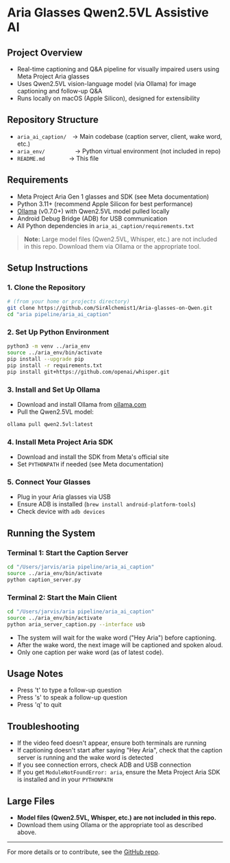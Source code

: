 # Aria Glasses Qwen2.5VL Assistive AI

## Project Overview
- Real-time captioning and Q&A pipeline for visually impaired users using Meta Project Aria glasses
- Uses Qwen2.5VL vision-language model (via Ollama) for image captioning and follow-up Q&A
- Runs locally on macOS (Apple Silicon), designed for extensibility

## Repository Structure
- `aria_ai_caption/` → Main codebase (caption server, client, wake word, etc.)
- `aria_env/`     → Python virtual environment (not included in repo)
- `README.md`    → This file

## Requirements
- Meta Project Aria Gen 1 glasses and SDK (see Meta documentation)
- Python 3.11+ (recommend Apple Silicon for best performance)
- [Ollama](https://ollama.com/) (v0.7.0+) with Qwen2.5VL model pulled locally
- Android Debug Bridge (ADB) for USB communication
- All Python dependencies in `aria_ai_caption/requirements.txt`

> **Note:** Large model files (Qwen2.5VL, Whisper, etc.) are not included in this repo. Download them via Ollama or the appropriate tool.

## Setup Instructions

### 1. Clone the Repository
```sh
# (from your home or projects directory)
git clone https://github.com/SirAlchemist1/Aria-glasses-on-Qwen.git
cd "aria pipeline/aria_ai_caption"
```

### 2. Set Up Python Environment
```sh
python3 -m venv ../aria_env
source ../aria_env/bin/activate
pip install --upgrade pip
pip install -r requirements.txt
pip install git+https://github.com/openai/whisper.git
```

### 3. Install and Set Up Ollama
- Download and install Ollama from [ollama.com](https://ollama.com/)
- Pull the Qwen2.5VL model:
```sh
ollama pull qwen2.5vl:latest
```

### 4. Install Meta Project Aria SDK
- Download and install the SDK from Meta's official site
- Set `PYTHONPATH` if needed (see Meta documentation)

### 5. Connect Your Glasses
- Plug in your Aria glasses via USB
- Ensure ADB is installed (`brew install android-platform-tools`)
- Check device with `adb devices`

## Running the System

### Terminal 1: Start the Caption Server
```sh
cd "/Users/jarvis/aria pipeline/aria_ai_caption"
source ../aria_env/bin/activate
python caption_server.py
```

### Terminal 2: Start the Main Client
```sh
cd "/Users/jarvis/aria pipeline/aria_ai_caption"
source ../aria_env/bin/activate
python aria_server_caption.py --interface usb
```

- The system will wait for the wake word ("Hey Aria") before captioning.
- After the wake word, the next image will be captioned and spoken aloud.
- Only one caption per wake word (as of latest code).

## Usage Notes
- Press 't' to type a follow-up question
- Press 's' to speak a follow-up question
- Press 'q' to quit

## Troubleshooting
- If the video feed doesn't appear, ensure both terminals are running
- If captioning doesn't start after saying "Hey Aria", check that the caption server is running and the wake word is detected
- If you see connection errors, check ADB and USB connection
- If you get `ModuleNotFoundError: aria`, ensure the Meta Project Aria SDK is installed and in your `PYTHONPATH`

## Large Files
- **Model files (Qwen2.5VL, Whisper, etc.) are not included in this repo.**
- Download them using Ollama or the appropriate tool as described above.

---

For more details or to contribute, see the [GitHub repo](https://github.com/SirAlchemist1/Aria-glasses-on-Qwen).
